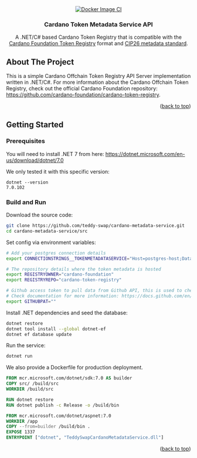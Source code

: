 

<!-- Improved compatibility of back to top link: See: https://github.com/othneildrew/Best-README-Template/pull/73 -->
<a name="readme-top"></a>
<!--
*** Thanks for checking out the Best-README-Template. If you have a suggestion
*** that would make this better, please fork the repo and create a pull request
*** or simply open an issue with the tag "enhancement".
*** Don't forget to give the project a star!
*** Thanks again! Now go create something AMAZING! :D
-->


<!-- PROJECT LOGO -->
<br />
<div align="center">
  
[![Docker Image CI](https://github.com/teddy-swap/cardano-metadata-service/actions/workflows/docker-image.yml/badge.svg)](https://github.com/teddy-swap/cardano-metadata-service/actions/workflows/docker-image.yml)
  
  <h3 align="center">Cardano Token Metadata Service API</h3>

  <p align="center">
    A .NET/C# based Cardano Token Registry that is compatible with the <a href="https://github.com/cardano-foundation/cardano-token-registry" target="_blank">Cardano Foundation Token Registry</a> format and <a href="https://github.com/cardano-foundation/CIPs/tree/master/CIP-0026">CIP26 metadata standard</a>.
  </p>
</div>



<!-- ABOUT THE PROJECT -->
## About The Project

This is a simple Cardano Offchain Token Registry API Server implementation written in .NET/C#. For more information about the Cardano Offchain Token Registry, check out the official Cardano Foundation repository: https://github.com/cardano-foundation/cardano-token-registry.

<p align="right">(<a href="#readme-top">back to top</a>)</p>


<!-- GETTING STARTED -->
## Getting Started

### Prerequisites

You will need to install .NET 7 from here: https://dotnet.microsoft.com/en-us/download/dotnet/7.0

We only tested it with this specific version:
```
dotnet --version
7.0.102
```

### Build and Run

Download the source code:

```bash
git clone https://github.com/teddy-swap/cardano-metadata-service.git
cd cardano-metadata-service/src
```

Set config via environment variables:

```bash
# Add your postgres connection details
export CONNECTIONSTRINGS__TOKENMETADATASERVICE="Host=postgres-host;Database=postgres;Username=postgres;Password=postgres;Port=5432"

# The repository details where the token metadata is hosted
export REGISTRYOWNER="cardano-foundation"
export REGISTRYREPO="cardano-token-registry"

# Github access token to pull data from Github API, this is used to check for new commits in the token metadata repository
# Check documentation for more information: https://docs.github.com/en/authentication/keeping-your-account-and-data-secure/creating-a-personal-access-token
export GITHUBPAT=""
```

Install .NET dependencies and seed the database:

```bash
dotnet restore
dotnet tool install --global dotnet-ef
dotnet ef database update
```

Run the service:

```bash
dotnet run
```

We also provide a Dockerfile for production deployment.

```Dockerfile
FROM mcr.microsoft.com/dotnet/sdk:7.0 AS builder
COPY src/ /build/src
WORKDIR /build/src

RUN dotnet restore
RUN dotnet publish -c Release -o /build/bin

FROM mcr.microsoft.com/dotnet/aspnet:7.0
WORKDIR /app
COPY --from=builder /build/bin .
EXPOSE 1337
ENTRYPOINT ["dotnet", "TeddySwapCardanoMetadataService.dll"]
```

<p align="right">(<a href="#readme-top">back to top</a>)</p>


